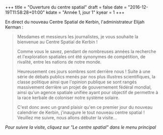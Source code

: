 +++
title = "Ouverture du centre spatial"
draft = false
date = "2016-12-19T11:58:28+01:00"
kdate = "Année 1, jour 1"
kyear = 1
+++

En direct du nouveau Centre Spatial de Kerbin, l'administrateur Elijah Kerman :

> Mesdames et messieurs les journalistes, je vous souhaite la bienvenue au Centre Spatial de Kerbin !
>
> Comme vous le savez, pendant de nombreuses années la recherche et l'exploration spatiales ont été synonymes de compétition, de rivalité, entre les nations de notre monde.
>
> Heureusement ces jours sombres sont derrière nous ! Suite à une série de débats publics menés par nos plus illustres scientifiques, la classe politique ainsi que l'opinion publique se sont rangés massivement derrière un projet de gouvernement fédéral mondial, ainsi qu'un agence spatiale unifiée ayant pour objectif de permettre à la race kerbale de coloniser notre système solaire.
>
> C'est donc avec un grand plaisir qu'en ce premier jour du nouveau calendrier de Kerbin, j'inaugure le tout nouveau centre spatial ! Veuillez me suivre, nous allons débuter la visite...

_Pour suivre la visite, cliquez sur "Le centre spatial" dans le menu principal_

